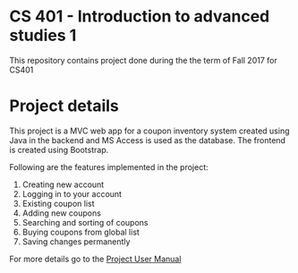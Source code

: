 # CS 401 - Introduction to advanced studies 1

This repository contains project done during the the term of Fall 2017 for CS401

 
 # Project details

This project is a MVC web app for a coupon inventory system created using Java in the backend and MS Access is used as the database. The frontend is created using Bootstrap.

Following are the features implemented in the project:

1. Creating new account
2. Logging in to your account
3. Existing coupon list
4. Adding new coupons
5. Searching and sorting of coupons
6. Buying coupons from global list
7. Saving changes permanently

For more details go to the [Project User Manual](CS401_proj_Sinha_Russi/Documentation/User%20Manual.pdf)
